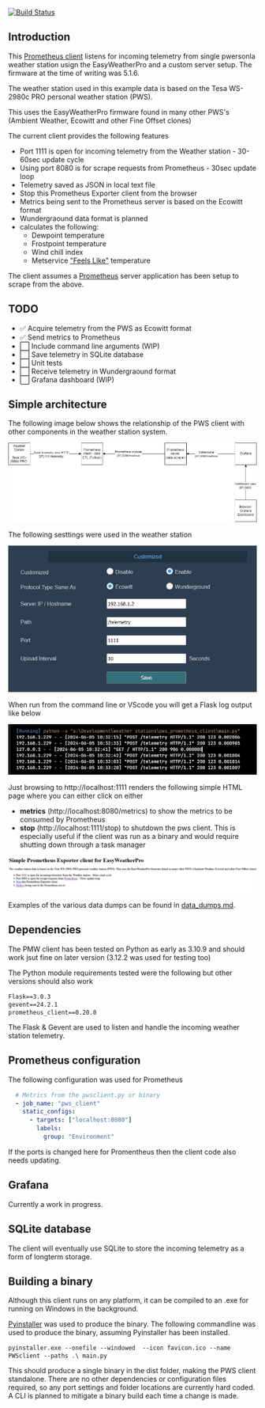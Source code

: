 [![Build Status](https://travis-ci.org/yonush/pws_prometheus_client.svg?branch=master)](https://travis-ci.org/yonush/pws_prometheus_client)

## Introduction

This [Prometheus client](https://github.com/prometheus/client_python) listens for incoming telemetry from single pwersonla weather station usign the EasyWeatherPro and a custom server setup. The firmware at the time of writing was 5.1.6.

The weather station used in this example data is based on the Tesa WS-2980c PRO personal weather station (PWS). 

This uses the EasyWeatherPro firmware found in many other PWS's (Ambient Weather, Ecowitt and other Fine Offset clones)

The current client provides the following features
	
- Port 1111 is open for incoming telemetry from the Weather station - 30-60sec update cycle
- Using port 8080 is for scrape requests from Prometheus - 30sec update loop
- Telemetry saved as JSON in local text file
- Stop this Prometheus Exporter client from the browser
- Metrics being sent to the Prometheus server is based on the Ecowitt format
- Wundergraound data format is planned
- calculates the following:
	- Dewpoint temperature
	- Frostpoint temperature
	- Wind chill index
	- Metservice ["Feels Like"](https://blog.metservice.com/FeelsLikeTemp) temperature

The client assumes a [Prometheus](https://prometheus.io/) server application has been setup to scrape from the above.

## TODO
- :white_check_mark: Acquire telemetry from the PWS as Ecowitt format
- :white_check_mark: Send metrics to Prometheus
- :white_large_square: Include command line arguments (WIP)
- :white_large_square: Save telemetry in SQLite database
- :white_large_square: Unit tests
- :white_large_square: Receive telemetry in Wundergraound format
- :white_large_square: Grafana dashboard (WIP)

## Simple architecture

The following image below shows the relationship of the PWS client with other components in the weather station system.

![PWS client architecure](images/PWSclient.png)

The following sesttings were used in the weather station 

![PWS settings](images/PWS_setting.png)

When run from the command line or VScode you will get a Flask log output like below

![PWS settings](images/pws_running.png)

Just browsing to http://localhost:1111 renders the following simple HTML page where you can either click on either

- **metrics** (http://localhost:8080/metrics) to show the metrics to be consumed by Prometheus
- **stop** (http://localhost:1111/stop) to shutdown the pws client. This is especially useful if the client was run as a binary and would require shutting down through a task manager
  
![PWS settings](images/pws_browser.png)

Examples of the various data dumps can be found in [data_dumps.md](data_dumps.md).

## Dependencies

The PMW client has been tested on Python as early as 3.10.9 and should work jsut fine on later version (3.12.2 was used for testing too)

The Python module requirements tested were the following but other versions should also work

	Flask==3.0.3
	gevent==24.2.1
	prometheus_client==0.20.0

The Flask & Gevent are used to listen and handle the incoming weather station telemetry.

## Prometheus configuration

The following configuration was used for Prometheus

```yml
  # Metrics from the pwsclient.py or binary
  - job_name: "pws_client"
    static_configs:
      - targets: ["localhost:8080"]
        labels:
          group: "Environment"
```

If the ports is changed here for Promentheus then the client code also needs updating.

## Grafana

Currently a work in progress.

## SQLite database 

The client will eventually use SQLite to store the incoming telemetry as a form of longterm storage.


## Building a binary

Although this client runs on any platform, it can be compiled to an .exe for running on Windows in the background.

[Pyinstaller](https://pyinstaller.org/en/stable/) was used to produce the binary. The following commandline was used to produce the binary, assuming Pyinstaller has been installed.

	pyinstaller.exe --onefile --windowed  --icon favicon.ico --name PWSclient --paths .\ main.py 

This should produce a single binary in the dist folder, making the PWS client standalone. There are no other dependencies or configuration files required, so any port settings and folder locations are currently hard coded. A CLI is planned to mitigate a binary build each time a change is made.



